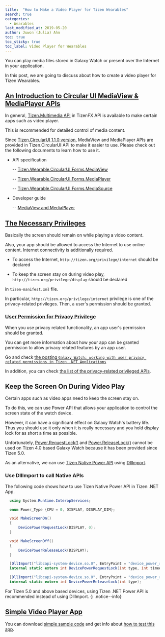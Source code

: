 ```yaml
---
title:  "How to Make a Video Player for Tizen Wearables"
search: true
categories:
  - Wearables
last_modified_at: 2019-05-20
author: Juwon (Julia) Ahn
toc: true
toc_sticky: true
toc_label: Video Player for Wearables
---
```


You can play media files stored in Galaxy Watch
or present over the Internet in your application.

In this post, we are going to discuss about how to create a video player for Tizen Wearables.

## [An Introduction to Circular UI MediaView & MediaPlayer APIs](#circular-ui-media-player-api)

In general, [Tizen.Multimedia API][Tizen.Multimedia] in TizenFX API is available to make certain apps such as video player. 

This is recommended for detailed control of media content.

Since [Tizen.CircularUI 1.1.0 version][Tizen.CircularUI_1.1], MediaView and MediaPlayer APIs are provided in Tizen.CircularUI API to make it easier to use. Please check out the following documents to learn how to use it.

 - API specification

      -- [Tizen.Wearable.CircularUI.Forms.MediaView][MediaView]

      -- [Tizen.Wearable.CircularUI.Forms.MediaPlayer][MediaPlayer]
      
      -- [Tizen.Wearable.CircularUI.Forms.MediaSource][MediaSource]

 - Developer guide

      -- [MediaView and MediaPlayer][MediaViewGuide]

## [The Necessary Privileges](#privilege-for-viedo-player)

Basically the screen should remain on while playing a video content.

Also, your app should be allowed to access the Internet to use online content. Internet connectivity is additionally required.

 - To access the Internet, `http://tizen.org/privilege/internet` should be declared

 - To keep the screen stay on during video play, `http://tizen.org/privilege/display` should be declared

 in `tizen-manifest.xml` file.

 In particular, `http://tizen.org/privilege/internet` privilege is one of the privacy-related privileges. Then, a user's permission should be granted.

### [User Permission for Privacy Privilege](#privacy-related-privilege)
  
  When you use privacy related functionality, an app user's permission should be granted.
  
  You can get more information about how your app can be granted permission to allow privacy related features by an app user.

  Go and check [the posting `Galaxy Watch: working with user privacy related permissions in Tizen .NET Applications`][UsePrivacyPrivilage]
  

  In addition, you can check [the list of the privacy-related privileged APIs][Privacy-related_privileged_API].

## Keep the Screen On During Video Play

Certain apps such as video apps need to keep the screen stay on.

To do this, we can use Power API that allows your application to control the screen state of the watch device.

However, it can have a significant effect on Galaxy Watch's battery life. Thus you should use it only when it is really necessary and you hold display lock for as short a time as possible.

Unfortunately, [Power.RequestLock()][Power_RequestLock] and [Power.ReleaseLock()][Power_ReleaseLock] cannot be used on Tizen 4.0 based Galaxy Watch because it has been provided since Tizen 5.0.

As an alternative, we can use [Tizen Native Power API][Native_Power_API] using [DllImport][DllImport].

### Use DllImport to call Native APIs

The following code shows how to use Tizen Native Power API in Tizen .NET App.

``` c#
  using System.Runtime.InteropServices;

  enum Power_Type {CPU = 0, DISPLAY, DISPLAY_DIM};

  void MakeScreenOn()
  {
      DevicePowerRequestLock(DISPLAY, 0);
  }

  void MakeScreenOff()
  {
      DevicePowerReleaseLock(DISPLAY);
  }

  [DllImport("libcapi-system-device.so.0", EntryPoint = "device_power_request_lock", CallingConvention = CallingConvention.Cdecl)]
  internal static extern int DevicePowerRequestLock(int type, int timeout_ms);

  [DllImport("libcapi-system-device.so.0", EntryPoint = "device_power_release_lock", CallingConvention = CallingConvention.Cdecl)]
  internal static extern int DevicePowerReleaseLock(int type);

```

For Tizen 5.0 and above based devices, using Tizen .NET Power API is recommended instead of using DllImport.
{: .notice--info}

## [Simple Video Player App](#video_player_for_wearables)

You can download [simple sample code][sample_code] and get info about [how to test this app][sample-how-to-test].






[DllImport]: https://docs.microsoft.com/en-us/dotnet/api/system.runtime.interopservices.dllimportattribute?view=netcore-2.0

[Tizen.CircularUI_1.1]: https://github.com/Samsung/Tizen.CircularUI/releases/tag/release-1.1.0
[UsePrivacyPrivilage]: https://program.developer.samsung.com/2019/04/26/galaxy-watch-working-with-user-privacy-related-permissions-in-tizen-net-applications
[Privacy-related_privileged_API]: https://developer.tizen.org/development/training/native-application/understanding-tizen-programming/security-and-api-privileges#native-api-privileges



[Tizen.Multimedia]: https://developer.tizen.org/dev-guide/csapi/api/Tizen.Multimedia.html
[MediaView]: https://samsung.github.io/Tizen.CircularUI/api/Tizen.Wearable.CircularUI.Forms.MediaView.html
[MediaPlayer]: https://samsung.github.io/Tizen.CircularUI/api/Tizen.Wearable.CircularUI.Forms.MediaPlayer.html
[MediaSource]: https://samsung.github.io/Tizen.CircularUI/api/Tizen.Wearable.CircularUI.Forms.MediaSource.html

[MediaViewGuide]: https://samsung.github.io/Tizen.CircularUI/guide/MediaView.html


[unit_tc1]: https://github.com/Samsung/Tizen.CircularUI/blob/master/test/WearableUIGallery/WearableUIGallery/TC/TCMediaViewAbsoluteLayout.xaml

[unit_tc2]: https://github.com/Samsung/Tizen.CircularUI/blob/master/test/WearableUIGallery/WearableUIGallery/TC/TCMediaViewStackLayout.xaml


[Native_Power_API]: https://developer.tizen.org/development/api-references/native-application?redirect=https://developer.tizen.org/dev-guide/4.0.0/org.tizen.native.wearable.apireference/group__CAPI__SYSTEM__DEVICE__POWER__MODULE.html
[Power_RequestLock]: https://developer.tizen.org/dev-guide/csapi/api/Tizen.System.Power.html#Tizen_System_Power_RequestLock_Tizen_System_PowerLock_System_Int32_
[Power_ReleaseLock]: https://developer.tizen.org/dev-guide/csapi/api/Tizen.System.Power.html#Tizen_System_Power_ReleaseLock_Tizen_System_PowerLock_

[sample_code]: https://github.com/Samsung/Tizen-CSharp-Samples/tree/master/Wearable/CircularUIMediaPlayer

[sample-how-to-test]: https://github.com/Samsung/Tizen-CSharp-Samples/blob/master/Wearable/CircularUIMediaPlayer/README.md#how-to-test-it
